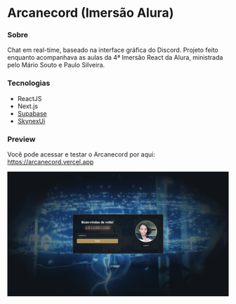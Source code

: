 # Arcanecord (Imersão Alura)

### Sobre
Chat em real-time, baseado na interface gráfica do Discord. Projeto feito enquanto acompanhava as aulas da 4ª Imersão React da Alura, ministrada pelo Mário Souto e Paulo Silveira.

### Tecnologias

- ReactJS
- Next.js
- [Supabase](https://supabase.com/)
- [SkynexUi](https://github.com/skynexui/components)

### Preview

Você pode acessar e testar o Arcanecord por aqui: https://arcanecord.vercel.app

![Preview da tela de login](./public/assets/preview-login.png)